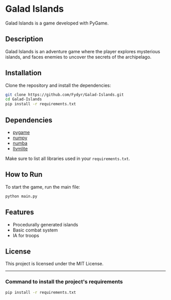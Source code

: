 # Galad Islands

Galad Islands is a game developed with PyGame.

## Description

Galad Islands is an adventure game where the player explores mysterious islands, and faces enemies to uncover the secrets of the archipelago.

## Installation

Clone the repository and install the dependencies:

```bash
git clone https://github.com/Fydyr/Galad-Islands.git
cd Galad-Islands
pip install -r requirements.txt
```

## Dependencies

- [pygame](https://www.pygame.org/)
- [numpy](https://numpy.org/)
- [numba](https://numba.pydata.org/)
- [llvmlite](https://llvmlite.readthedocs.io/)

Make sure to list all libraries used in your `requirements.txt`.

## How to Run

To start the game, run the main file:

```bash
python main.py
```

## Features

- Procedurally generated islands
- Basic combat system
- IA for troops

## License

This project is licensed under the MIT License.

---

### Command to install the project's requirements

```bash
pip install -r requirements.txt
```